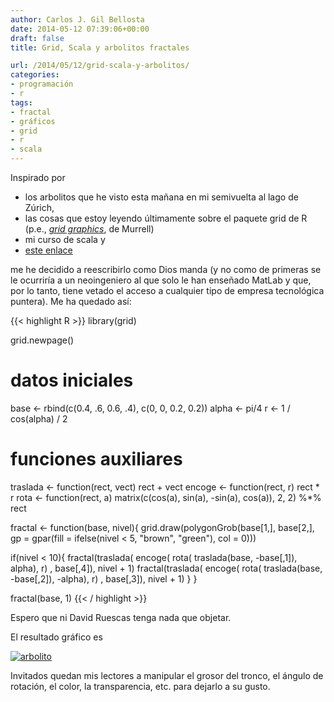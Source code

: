 ```yaml
---
author: Carlos J. Gil Bellosta
date: 2014-05-12 07:39:06+00:00
draft: false
title: Grid, Scala y arbolitos fractales

url: /2014/05/12/grid-scala-y-arbolitos/
categories:
- programación
- r
tags:
- fractal
- gráficos
- grid
- r
- scala
---
```


Inspirado por

* los arbolitos que he visto esta mañana en mi semivuelta al lago de Zúrich,
* las cosas que estoy leyendo últimamente sobre el paquete grid de R (p.e., [_grid graphics_](http://stat.ethz.ch/R-manual/R-devel/library/grid/doc/grid.pdf), de Murrell)
* mi curso de scala y
* [este enlace](http://aschinchon.wordpress.com/2014/04/10/the-pythagorean-tree-is-in-bloom/)

me he decidido a reescribirlo como Dios manda (y no como de primeras se le ocurriría a un neoingeniero al que solo le han enseñado MatLab y que, por lo tanto, tiene vetado el acceso a cualquier tipo de empresa tecnológica puntera). Me ha quedado así:

{{< highlight R >}}
library(grid)

grid.newpage()

# datos iniciales
base  <- rbind(c(0.4, .6, 0.6, .4), c(0, 0, 0.2, 0.2))
alpha <- pi/4
r     <- 1 / cos(alpha) / 2

# funciones auxiliares
traslada <- function(rect, vect) rect + vect
encoge   <- function(rect, r) rect * r
rota     <- function(rect, a)
  matrix(c(cos(a), sin(a), -sin(a), cos(a)), 2, 2) %*% rect


fractal <- function(base, nivel){
  grid.draw(polygonGrob(base[1,],
    base[2,],
    gp = gpar(fill = ifelse(nivel < 5, "brown", "green"),
    col = 0)))

  if(nivel < 10){
    fractal(traslada( encoge( rota(
      traslada(base, -base[,1]),  alpha), r) ,
      base[,4]), nivel + 1)
    fractal(traslada( encoge( rota(
      traslada(base, -base[,2]), -alpha), r) ,
      base[,3]), nivel + 1)
  }
}

fractal(base, 1)
{{< / highlight >}}

Espero que ni David Ruescas tenga nada que objetar.

El resultado gráfico es

[![arbolito](/wp-uploads/2014/05/arbolito.png#center)
](/wp-uploads/2014/05/arbolito.png#center)

Invitados quedan mis lectores a manipular el grosor del tronco, el ángulo de rotación, el color, la transparencia, etc. para dejarlo a su gusto.
